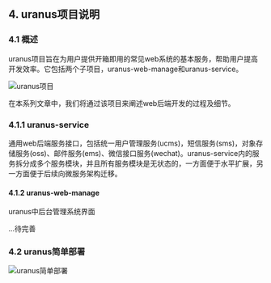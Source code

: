 ## 4. uranus项目说明

### 4.1 概述

uranus项目旨在为用户提供开箱即用的常见web系统的基本服务，帮助用户提高开发效率。它包括两个子项目，uranus-web-manage和uranus-service。

![uranus项目](https://upload-images.jianshu.io/upload_images/15874442-0792ec87e9cdba1d.jpg?imageMogr2/auto-orient/strip%7CimageView2/2/w/1240)

在本系列文章中，我们将通过该项目来阐述web后端开发的过程及细节。

### 4.1.1 uranus-service

通用web后端服务接口，包括统一用户管理服务(ucms)，短信服务(sms)，对象存储服务(oss)、邮件服务(ems)、微信接口服务(wechat)。uranus-service内的服务拆分成多个服务模块，并且所有服务模块是无状态的，一方面便于水平扩展，另一方面便于后续向微服务架构迁移。

#### 4.1.2 uranus-web-manage

uranus中后台管理系统界面

...待完善

### 4.2 uranus简单部署

![uranus简单部署](https://upload-images.jianshu.io/upload_images/15874442-ef1b50f0a5015680.jpg?imageMogr2/auto-orient/strip%7CimageView2/2/w/1240)